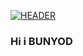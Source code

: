 [![HEADER](https://github.com/Bunyood/Bunyood/blob/main/assets/images.png)](https://github.com/)
### Hi i BUNYOD
